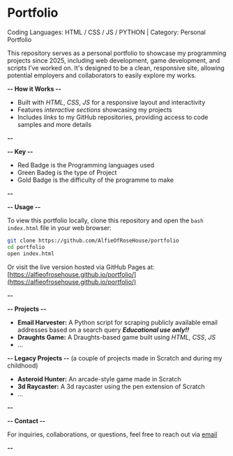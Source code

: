 # Portfolio
Coding Languages: HTML / CSS / JS / PYTHON | Category: Personal Portfolio

This repository serves as a personal portfolio to showcase my programming projects since 2025, including web development, game development, and scripts I’ve worked on. It's designed to be a clean, responsive site, allowing potential employers and collaborators to easily explore my works.

**-- How it Works --**

- Built with _HTML_, _CSS_, _JS_ for a responsive layout and interactivity
- Features _interactive sections_ showcasing my projects
- Includes _links_ to my GitHub repositories, providing access to code samples and more details

**--**

**-- Key --**

- Red Badge is the Programming languages used
- Green Badeg is the type of Project
- Gold Badge is the difficulty of the programme to make

**--**

**-- Usage --**

To view this portfolio locally, clone this repository and open the ```bash index.html``` file in your web browser:
```bash
git clone https://github.com/AlfieOfRoseHouse/portfolio
cd portfolio
open index.html
```
Or visit the live version hosted via GitHub Pages at:
[https://alfieofrosehouse.github.io/portfolio/](https://alfieofrosehouse.github.io/portfolio/)

**--**

**-- Projects --**

- **Email Harvester:** A Python script for scraping publicly available email addresses based on a search query **_Educational use only!!_**
- **Draughts Game:** A Draughts-based game built using _HTML_, _CSS_, _JS_
- ...

**-- Legacy Projects --** (a couple of projects made in Scratch and during my childhood)

- **Asteroid Hunter:** An arcade-style game made in Scratch
- **3d Raycaster:** A 3d raycaster using the pen extension of Scratch
- ...

**--**

**-- Contact --**

For inquiries, collaborations, or questions, feel free to reach out via [email](mailto:alfiewpearce@gmail.com)

**--**
